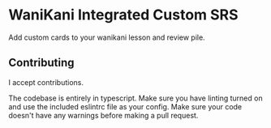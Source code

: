 # WaniKani Integrated Custom SRS

Add custom cards to your wanikani lesson and review pile.

## Contributing

I accept contributions.

The codebase is entirely in typescript. Make sure you have linting turned on and use the
included eslintrc file as your config. Make sure your code doesn't have any
warnings before making a pull request.
